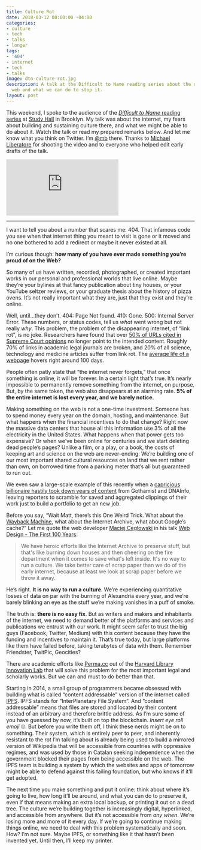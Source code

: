 ```yaml
---
title: Culture Rot
date: 2018-03-12 00:00:00 -04:00
categories:
- culture
- tech
- talks
- longer
tags:
- '404'
- internet
- tech
- talks
image: dtn-culture-rot.jpg
description: A talk at the Difficult to Name reading series about the disappearing
  web and what we can do to stop it.
layout: post
---
```


This weekend, I spoke to the audience of the [*Difficult to Name* reading series](http://www.ryansartor.com) at [Study Hall](https://studyhall.xyz) in Brooklyn. My talk was about the internet, my fears about building and sustaining culture there, and what we might be able to do about it. Watch the talk or read my prepared remarks below. And let me know what you think on
Twitter. I’m [@mb](https://twitter.com/mb) there. Thanks to [Michael Liberatore](https://twitter.com/mliberatore/) for shooting the video and to everyone who helped edit early drafts of the talk.

<p><div class='embed-container'><iframe src='https://player.vimeo.com/video/259586099?title=0&byline=0&portrait=0' frameborder='0' webkitAllowFullScreen mozallowfullscreen allowFullScreen></iframe></div></p>

<hr>

<!-- more -->

I want to tell you about a number that scares me: 404. That infamous code you see when that internet thing you meant to visit is gone or it moved and no one bothered to add a redirect or maybe it never existed at all.

I’m curious though: **how many of you have ever made something you’re proud of on the Web?**

So many of us have written, recorded, photographed, or created important works in our personal and professional worlds that live online. Maybe they’re your bylines at that fancy publication about tiny houses, or your YouTube seltzer reviews, or your graduate thesis about the history of pizza ovens. It’s not really important what they are, just that they exist and they’re online.

Well, until…they don’t. 404: Page Not found. 410: Gone. 500: Internal Server Error. These numbers, or status codes, tell us *what* went wrong but not really *why*. This problem, the problem of the disappearing internet, of “link rot”, is no joke. Researchers have found that over [50% of URLs cited in Supreme Court opinions](http://www.nytimes.com/2013/09/24/us/politics/in-supreme-court-opinions-clicks-that-lead-nowhere.html) no longer point to the intended content. Roughly 70% of links in academic legal journals are broken, and 20% of all science, technology and medicine articles suffer from link rot. The [average life of a webpage](https://blogs.loc.gov/thesignal/2011/11/the-average-lifespan-of-a-webpage/) hovers right around 100 days.

People often patly state that “the internet never forgets,” that once something is online, it will be forever. In a certain light that’s true. It’s nearly impossible to permanently remove something from the internet, on purpose. But, by the same token, the web also disappears at an alarming rate. **5% of the entire internet is lost every year, and we barely notice.**

Making something on the web is not a one-time investment. Someone has to spend money every year on the domain, hosting, and maintenance. But what happens when the financial incentives to do that change? Right now the massive data centers that house all this information use 3% of all the electricity in the United States. What happens when that power gets too expensive? Or when we’ve been online for centuries and we start deleting dead people’s pages? Unlike a film, or a play, or a book, the costs of keeping art and science on the web are never-ending. We’re building one of our most important shared cultural resources on land that we rent rather than own, on borrowed time from a parking meter that’s all but guaranteed to run out.

We even saw a large-scale example of this recently when a [capricious billionaire hastily took down years of content](https://www.nytimes.com/2017/11/02/nyregion/dnainfo-gothamist-shutting-down.html) from Gothamist and DNAInfo, leaving reporters to scramble for saved and aggregated clippings of their work just to build a portfolio to get an new job.

Before you say, “Wait Matt, there’s this One Weird Trick. What about the [Wayback Machine](http://archive.org/web/), what about the Internet Archive, what about Google’s cache?” Let me quote the web developer [Maciej Cegłowski](http://idlewords.com/about.htm) in his talk [Web Design - The First 100 Years](http://idlewords.com/talks/web_design_first_100_years.htm):

<blockquote>We have heroic efforts like the Internet Archive to preserve stuff, but that's like burning down houses and then cheering on the fire department when it comes to save what's left inside. It's no way to run a culture. We take better care of scrap paper than we do of the early internet, because at least we look at scrap paper before we throw it away.</blockquote>

He’s right. **It is no way to run a culture**. We’re experiencing quantitative losses of data on par with the burning of Alexandria every year, and we’re barely blinking an eye as the stuff we’re making vanishes in a puff of smoke.

The truth is: **there is no easy fix**. But as writers and makers and inhabitants of the internet, we need to demand better of the platforms and services and publications we entrust with our work. It might seem safer to trust the big guys (Facebook, Twitter, Medium) with this content because they have the funding and incentives to maintain it. That’s true today, but large platforms like them have failed before, taking terabytes of data with them. Remember Friendster, TwitPic, Geocities?

There are academic efforts like [Perma.cc](Perma.cc) out of the [Harvard Library Innovation Lab](https://lil.law.harvard.edu) that will solve this problem for the most important legal and scholarly works. But we can and must to do better than that.

Starting in 2014, a small group of programmers became obsessed with building what is called “content addressable” version of the internet called [IPFS](https://ipfs.io). IPFS stands for “InterPlanetary File System”. And “content addressable” means that files are stored and located by their content instead of an arbitrary and therefore brittle address. As I’m sure some of you have guessed by now, it’s built on top the blockchain. *Insert eye roll emoji* 🙄. But before you write them off, I think these nerds might be on to something. Their system, which is entirely peer to peer, and inherently resistant to the rot I’m talking about is already being used to build a mirrored version of Wikipedia that will be accessible from countries with oppressive regimes, and was used by those in Catalan seeking independence when the government blocked their pages from being accessible on the web. The IPFS team is building a system by which the websites and apps of tomorrow might be able to defend against this failing foundation, but who knows if it’ll get adopted.

The next time you make something and put it online: think about where it’s going to live, how long it’ll be around, and what you can do to preserve it, even if that means making an extra local backup, or printing it out on a dead tree. The culture we’re building together is increasingly digital, hyperlinked, and accessible from anywhere. But it’s not accessible from *any when*. We’re losing more and more of it every day. If we’re going to continue making things online, we need to deal with this problem systematically and soon. How? I’m not sure. Maybe IPFS, or something like it that hasn’t been invented yet. Until then, I’ll keep my printer.
